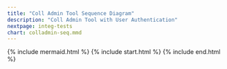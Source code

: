 ```yaml
---
title: "Coll Admin Tool Sequence Diagram"
description: "Coll Admin Tool with User Authentication"
nextpage: integ-tests
chart: colladmin-seq.mmd
---
```


{% include mermaid.html %}
{% include start.html %}
{% include end.html %}